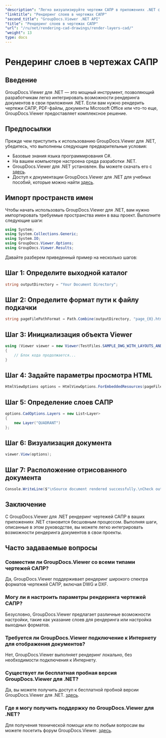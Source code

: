 ```yaml
---
"description": "Легко визуализируйте чертежи САПР в приложениях .NET с помощью GroupDocs.Viewer для .NET. Изучите параметры визуализации, настройте слои и многое другое."
"linktitle": "Рендеринг слоев в чертежах САПР"
"second_title": "GroupDocs.Viewer .NET API"
"title": "Рендеринг слоев в чертежах САПР"
"url": "/ru/net/rendering-cad-drawings/render-layers-cad/"
"weight": 13
type: docs
---
```

# Рендеринг слоев в чертежах САПР

## Введение
GroupDocs.Viewer для .NET — это мощный инструмент, позволяющий разработчикам легко интегрировать возможности рендеринга документов в свои приложения .NET. Если вам нужно рендерить чертежи САПР, PDF-файлы, документы Microsoft Office или что-то еще, GroupDocs.Viewer предоставляет комплексное решение.
## Предпосылки
Прежде чем приступить к использованию GroupDocs.Viewer для .NET, убедитесь, что выполнены следующие предварительные условия:
- Базовые знания языка программирования C#.
- На вашем компьютере настроена среда разработки .NET.
- GroupDocs.Viewer для .NET установлен. Вы можете скачать его с [здесь](https://releases.groupdocs.com/viewer/net/).
- Доступ к документации GroupDocs.Viewer для .NET для учебных пособий, которые можно найти [здесь](https://tutorials.groupdocs.com/viewer/net/).

## Импорт пространств имен
Чтобы начать использовать GroupDocs.Viewer для .NET, вам нужно импортировать требуемые пространства имен в ваш проект. Выполните следующие шаги:

```csharp
using System;
using System.Collections.Generic;
using System.IO;
using GroupDocs.Viewer.Options;
using GroupDocs.Viewer.Results;
```

Давайте разберем приведенный пример на несколько шагов:
## Шаг 1: Определите выходной каталог
```csharp
string outputDirectory = "Your Document Directory";
```
## Шаг 2: Определите формат пути к файлу подкачки
```csharp
string pageFilePathFormat = Path.Combine(outputDirectory, "page_{0}.html");
```
## Шаг 3: Инициализация объекта Viewer
```csharp
using (Viewer viewer = new Viewer(TestFiles.SAMPLE_DWG_WITH_LAYOUTS_AND_LAYERS))
{
    // Блок кода продолжается...
}
```
## Шаг 4: Задайте параметры просмотра HTML
```csharp
HtmlViewOptions options = HtmlViewOptions.ForEmbeddedResources(pageFilePathFormat);
```
## Шаг 5: Определение слоев САПР
```csharp
options.CadOptions.Layers = new List<Layer>
{
    new Layer("QUADRANT")
};
```
## Шаг 6: Визуализация документа
```csharp
viewer.View(options);
```
## Шаг 7: Расположение отрисованного документа
```csharp
Console.WriteLine($"\nSource document rendered successfully.\nCheck output in {outputDirectory}.");
```

## Заключение
С GroupDocs.Viewer для .NET рендеринг чертежей САПР в ваших приложениях .NET становится бесшовным процессом. Выполняя шаги, описанные в этом руководстве, вы можете легко интегрировать возможности рендеринга документов в свои проекты.
## Часто задаваемые вопросы
### Совместим ли GroupDocs.Viewer со всеми типами чертежей САПР?
Да, GroupDocs.Viewer поддерживает рендеринг широкого спектра форматов чертежей САПР, включая DWG и DXF.
### Могу ли я настроить параметры рендеринга чертежей САПР?
Безусловно, GroupDocs.Viewer предлагает различные возможности настройки, такие как указание слоев для рендеринга или настройка выходных форматов.
### Требуется ли GroupDocs.Viewer подключение к Интернету для отображения документов?
Нет, GroupDocs.Viewer выполняет рендеринг локально, без необходимости подключения к Интернету.
### Существует ли бесплатная пробная версия GroupDocs.Viewer для .NET?
Да, вы можете получить доступ к бесплатной пробной версии GroupDocs.Viewer для .NET. [здесь](https://releases.groupdocs.com/).
### Где я могу получить поддержку по GroupDocs.Viewer для .NET?
Для получения технической помощи или по любым вопросам вы можете посетить форум GroupDocs.Viewer. [здесь](https://forum.groupdocs.com/c/viewer/9).